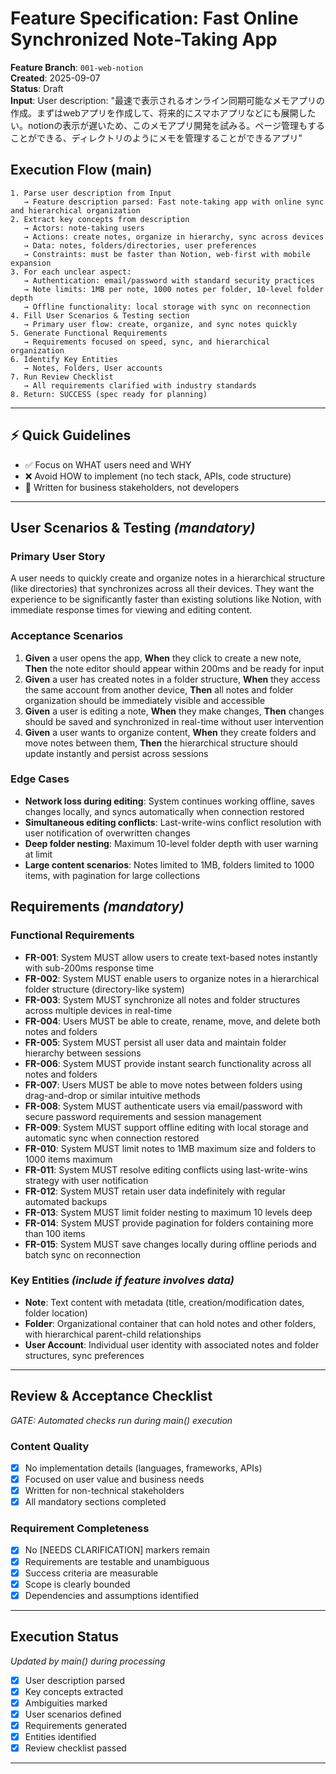 # Feature Specification: Fast Online Synchronized Note-Taking App

**Feature Branch**: `001-web-notion`  
**Created**: 2025-09-07  
**Status**: Draft  
**Input**: User description: "最速で表示されるオンライン同期可能なメモアプリの作成。まずはwebアプリを作成して、将来的にスマホアプリなどにも展開したい。notionの表示が遅いため、このメモアプリ開発を試みる。ページ管理もすることができる、ディレクトリのようにメモを管理することができるアプリ"

## Execution Flow (main)
```
1. Parse user description from Input
   → Feature description parsed: Fast note-taking app with online sync and hierarchical organization
2. Extract key concepts from description
   → Actors: note-taking users
   → Actions: create notes, organize in hierarchy, sync across devices
   → Data: notes, folders/directories, user preferences
   → Constraints: must be faster than Notion, web-first with mobile expansion
3. For each unclear aspect:
   → Authentication: email/password with standard security practices
   → Note limits: 1MB per note, 1000 notes per folder, 10-level folder depth
   → Offline functionality: local storage with sync on reconnection
4. Fill User Scenarios & Testing section
   → Primary user flow: create, organize, and sync notes quickly
5. Generate Functional Requirements
   → Requirements focused on speed, sync, and hierarchical organization
6. Identify Key Entities
   → Notes, Folders, User accounts
7. Run Review Checklist
   → All requirements clarified with industry standards
8. Return: SUCCESS (spec ready for planning)
```

---

## ⚡ Quick Guidelines
- ✅ Focus on WHAT users need and WHY
- ❌ Avoid HOW to implement (no tech stack, APIs, code structure)
- 👥 Written for business stakeholders, not developers

---

## User Scenarios & Testing *(mandatory)*

### Primary User Story
A user needs to quickly create and organize notes in a hierarchical structure (like directories) that synchronizes across all their devices. They want the experience to be significantly faster than existing solutions like Notion, with immediate response times for viewing and editing content.

### Acceptance Scenarios
1. **Given** a user opens the app, **When** they click to create a new note, **Then** the note editor should appear within 200ms and be ready for input
2. **Given** a user has created notes in a folder structure, **When** they access the same account from another device, **Then** all notes and folder organization should be immediately visible and accessible
3. **Given** a user is editing a note, **When** they make changes, **Then** changes should be saved and synchronized in real-time without user intervention
4. **Given** a user wants to organize content, **When** they create folders and move notes between them, **Then** the hierarchical structure should update instantly and persist across sessions

### Edge Cases
- **Network loss during editing**: System continues working offline, saves changes locally, and syncs automatically when connection restored
- **Simultaneous editing conflicts**: Last-write-wins conflict resolution with user notification of overwritten changes
- **Deep folder nesting**: Maximum 10-level folder depth with user warning at limit
- **Large content scenarios**: Notes limited to 1MB, folders limited to 1000 items, with pagination for large collections

## Requirements *(mandatory)*

### Functional Requirements
- **FR-001**: System MUST allow users to create text-based notes instantly with sub-200ms response time
- **FR-002**: System MUST enable users to organize notes in a hierarchical folder structure (directory-like system)
- **FR-003**: System MUST synchronize all notes and folder structures across multiple devices in real-time
- **FR-004**: Users MUST be able to create, rename, move, and delete both notes and folders
- **FR-005**: System MUST persist all user data and maintain folder hierarchy between sessions
- **FR-006**: System MUST provide instant search functionality across all notes and folders
- **FR-007**: Users MUST be able to move notes between folders using drag-and-drop or similar intuitive methods
- **FR-008**: System MUST authenticate users via email/password with secure password requirements and session management
- **FR-009**: System MUST support offline editing with local storage and automatic sync when connection restored
- **FR-010**: System MUST limit notes to 1MB maximum size and folders to 1000 items maximum
- **FR-011**: System MUST resolve editing conflicts using last-write-wins strategy with user notification
- **FR-012**: System MUST retain user data indefinitely with regular automated backups
- **FR-013**: System MUST limit folder nesting to maximum 10 levels deep
- **FR-014**: System MUST provide pagination for folders containing more than 100 items
- **FR-015**: System MUST save changes locally during offline periods and batch sync on reconnection

### Key Entities *(include if feature involves data)*
- **Note**: Text content with metadata (title, creation/modification dates, folder location)
- **Folder**: Organizational container that can hold notes and other folders, with hierarchical parent-child relationships
- **User Account**: Individual user identity with associated notes and folder structures, sync preferences

---

## Review & Acceptance Checklist
*GATE: Automated checks run during main() execution*

### Content Quality
- [x] No implementation details (languages, frameworks, APIs)
- [x] Focused on user value and business needs
- [x] Written for non-technical stakeholders
- [x] All mandatory sections completed

### Requirement Completeness
- [x] No [NEEDS CLARIFICATION] markers remain
- [x] Requirements are testable and unambiguous  
- [x] Success criteria are measurable
- [x] Scope is clearly bounded
- [x] Dependencies and assumptions identified

---

## Execution Status
*Updated by main() during processing*

- [x] User description parsed
- [x] Key concepts extracted
- [x] Ambiguities marked
- [x] User scenarios defined
- [x] Requirements generated
- [x] Entities identified
- [x] Review checklist passed

---